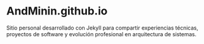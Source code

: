 # AndMinin.github.io
Sitio personal desarrollado con Jekyll para compartir experiencias técnicas, proyectos de software y evolución profesional en arquitectura de sistemas.
